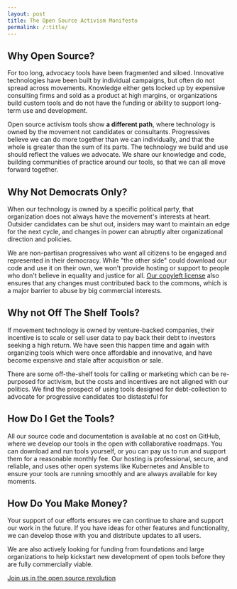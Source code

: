 ```yaml
---
layout: post
title: The Open Source Activism Manifesto
permalink: /:title/
---
```


## Why Open Source?

For too long, advocacy tools have been fragmented and siloed. Innovative technologies have been built by individual campaigns, but often do not spread across movements. Knowledge either gets locked up by expensive consulting firms and sold as a product at high margins, or organizations build custom tools and do not have the funding or ability to support long-term use and development.

Open source activism tools show __a different path__, where technology is owned by the movement not candidates or consultants. Progressives believe we can do more together than we can individually, and that the whole is greater than the sum of its parts. The technology we build and use should reflect the values we advocate. We share our knowledge and code, building communities of practice around our tools, so that we can all move forward together.

## Why Not Democrats Only?

When our technology is owned by a specific political party, that organization does not always have the movement's interests at heart. Outsider candidates can be shut out, insiders may want to maintain an edge for the next cycle, and changes in power can abruptly alter organizational direction and policies.

We are non-partisan progressives who want all citizens to be engaged and represented in their democracy. While "the other side" could download our code and use it on their own, we won't provide hosting or support to people who don't believe in equality and justice for all. <a href="https://opensource.org/osd">Our copyleft license</a> also ensures that any changes must contributed back to the commons, which is a major barrier to abuse by big commercial interests.

## Why not Off The Shelf Tools?

If movement technology is owned by venture-backed companies, their incentive is to scale or sell user data to pay back their debt to investors seeking a high return. We have seen this happen time and again with organizing tools which were once affordable and innovative, and have become expensive and stale after acquisition or sale.

There are some off-the-shelf tools for calling or marketing which can be re-purposed for activism, but the costs and incentives are not aligned with our politics. We find the prospect of using tools designed for debt-collection to advocate for progressive candidates too distasteful for 

## How Do I Get the Tools?

All our source code and documentation is available at no cost on GitHub, where we develop our tools in the open with collaborative roadmaps. You can download and run tools yourself, or you can pay us to run and support them for a reasonable monthly fee. Our hosting is professional, secure, and reliable, and uses other open systems like Kubernetes and Ansible to ensure your tools are running smoothly and are always available for key moments.

## How Do You Make Money?

Your support of our efforts ensures we can continue to share and support our work in the future. If you have ideas for other features and functionality, we can develop those with you and distribute updates to all users.

We are also actively looking for funding from foundations and large organizations to help kickstart new development of open tools before they are fully commercially viable.

<a href="{{site.url}}/contact/" class="special">Join us in the open source revolution</a>